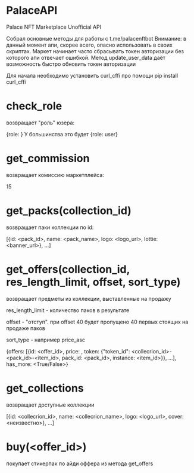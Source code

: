 # PalaceAPI
 Palace NFT Marketplace Unofficial API

 Собрал основные методы для работы с t.me/palacenftbot
 Внимание: в данный момент апи, скорее всего, опасно использовать в своих скриптах. Маркет начинает часто сбрасывать токен авторизации без которого апи отвечает ошибкой. Метод update_user_data даёт возможность быстро обновить токен авторизации

 Для начала необходимо установить curl_cffi про помощи pip install curl_cffi

 # check_role
 возвращает "роль" юзера:
 
 {role: <role>} 
 У большинства это будет {role: user}

 # get_commission 
 возвращает комиссию маркетплейса: 
 
 15

 # get_packs(collection_id)
 возвращает паки коллекции по id: 
 
 [{id: <pack_id>, name: <pack_name>, logo: <logo_url>, lottie: <banner_url>}, ...]

# get_offers(collection_id, res_length_limit, offset, sort_type)
возвращает предметы из коллекции, выставленные на продажу

res_length_limit - количество паков в результате

offset - "отступ". при offset 40 будет пропущено 40 первых стоящих на продаже паков

sort_type - например price_asc

{offers: [{id: <offer_id>, price: <price>, token: {"token_id": <collecrion_id>-<pack_id>-<item_id>, pack_id: <pack_id>, instance: <item_id>}}, ...], has_more: <True/False>}


# get_collections 
возвращает доступные коллекции

[{id: <collecrion_id>, name: <collecrion_name>, logo: <logo_url>, cover: <неизвестно>}, ...]

# buy(<offer_id>) 
покупает стикерпак по айди оффера из метода get_offers
